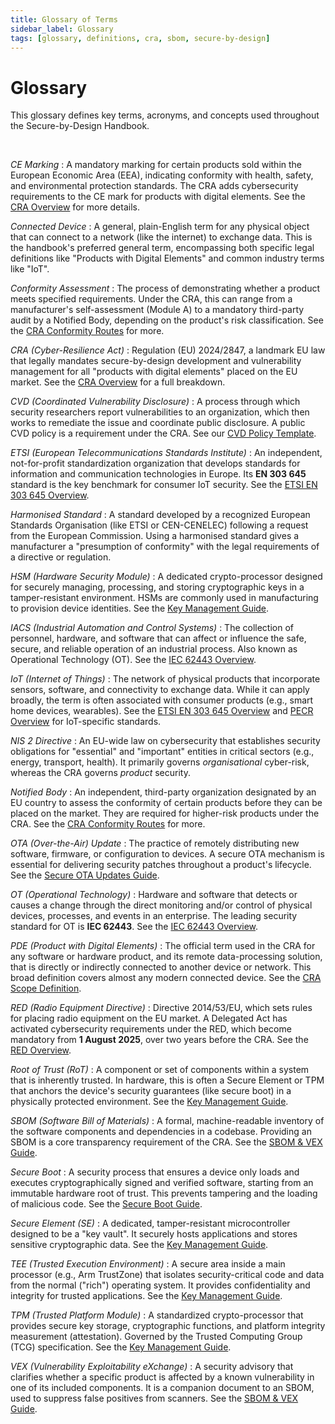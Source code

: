 ```yaml
---
title: Glossary of Terms
sidebar_label: Glossary
tags: [glossary, definitions, cra, sbom, secure-by-design]
---
```

# Glossary

This glossary defines key terms, acronyms, and concepts used throughout the Secure-by-Design Handbook.

<br/>

<dfn>CE Marking</dfn>
: A mandatory marking for certain products sold within the European Economic Area (EEA), indicating conformity with health, safety, and environmental protection standards. The CRA adds cybersecurity requirements to the CE mark for products with digital elements. See the [CRA Overview](../../standards/cra-overview.md) for more details.

<dfn>Connected Device</dfn>
: A general, plain-English term for any physical object that can connect to a network (like the internet) to exchange data. This is the handbook's preferred general term, encompassing both specific legal definitions like "Products with Digital Elements" and common industry terms like "IoT".

<dfn>Conformity Assessment</dfn>
: The process of demonstrating whether a product meets specified requirements. Under the CRA, this can range from a manufacturer's self-assessment (Module A) to a mandatory third-party audit by a Notified Body, depending on the product's risk classification. See the [CRA Conformity Routes](../../standards/cra-overview.md#conformity-assessment-routes) for more.

<dfn>CRA (Cyber-Resilience Act)</dfn>
: Regulation (EU) 2024/2847, a landmark EU law that legally mandates secure-by-design development and vulnerability management for all "products with digital elements" placed on the EU market. See the [CRA Overview](../../standards/cra-overview.md) for a full breakdown.

<dfn>CVD (Coordinated Vulnerability Disclosure)</dfn>
: A process through which security researchers report vulnerabilities to an organization, which then works to remediate the issue and coordinate public disclosure. A public CVD policy is a requirement under the CRA. See our [CVD Policy Template](../policy-and-evidence/policy-templates.md).

<dfn>ETSI (European Telecommunications Standards Institute)</dfn>
: An independent, not-for-profit standardization organization that develops standards for information and communication technologies in Europe. Its **EN 303 645** standard is the key benchmark for consumer IoT security. See the [ETSI EN 303 645 Overview](../../standards/en303645-overview.md).

<dfn>Harmonised Standard</dfn>
: A standard developed by a recognized European Standards Organisation (like ETSI or CEN-CENELEC) following a request from the European Commission. Using a harmonised standard gives a manufacturer a "presumption of conformity" with the legal requirements of a directive or regulation.

<dfn>HSM (Hardware Security Module)</dfn>
: A dedicated crypto-processor designed for securely managing, processing, and storing cryptographic keys in a tamper-resistant environment. HSMs are commonly used in manufacturing to provision device identities. See the [Key Management Guide](../../implementation/build-phase/key-provisioning.md).

<dfn>IACS (Industrial Automation and Control Systems)</dfn>
: The collection of personnel, hardware, and software that can affect or influence the safe, secure, and reliable operation of an industrial process. Also known as Operational Technology (OT). See the [IEC 62443 Overview](../../standards/iec62443-overview.md).

<dfn>IoT (Internet of Things)</dfn>
: The network of physical products that incorporate sensors, software, and connectivity to exchange data. While it can apply broadly, the term is often associated with consumer products (e.g., smart home devices, wearables). See the [ETSI EN 303 645 Overview](../../standards/en303645-overview.md) and [PECR Overview](../../standards/pecr-overview.md) for IoT-specific standards.

<dfn>NIS 2 Directive</dfn>
: An EU-wide law on cybersecurity that establishes security obligations for "essential" and "important" entities in critical sectors (e.g., energy, transport, health). It primarily governs *organisational* cyber-risk, whereas the CRA governs *product* security.

<dfn>Notified Body</dfn>
: An independent, third-party organization designated by an EU country to assess the conformity of certain products before they can be placed on the market. They are required for higher-risk products under the CRA. See the [CRA Conformity Routes](../../standards/cra-overview.md#conformity-assessment-routes) for more.

<dfn>OTA (Over-the-Air) Update</dfn>
: The practice of remotely distributing new software, firmware, or configuration to devices. A secure OTA mechanism is essential for delivering security patches throughout a product's lifecycle. See the [Secure OTA Updates Guide](../../implementation/build-phase/ota-updates.md).

<dfn>OT (Operational Technology)</dfn>
: Hardware and software that detects or causes a change through the direct monitoring and/or control of physical devices, processes, and events in an enterprise. The leading security standard for OT is **IEC 62443**. See the [IEC 62443 Overview](../../standards/iec62443-overview.md).

<dfn>PDE (Product with Digital Elements)</dfn>
: The official term used in the CRA for any software or hardware product, and its remote data-processing solution, that is directly or indirectly connected to another device or network. This broad definition covers almost any modern connected device. See the [CRA Scope Definition](../../standards/cra-overview.md#statutory-definition).

<dfn>RED (Radio Equipment Directive)</dfn>
: Directive 2014/53/EU, which sets rules for placing radio equipment on the EU market. A Delegated Act has activated cybersecurity requirements under the RED, which become mandatory from **1 August 2025**, over two years before the CRA. See the [RED Overview](../../standards/red-overview.md).

<dfn>Root of Trust (RoT)</dfn>
: A component or set of components within a system that is inherently trusted. In hardware, this is often a Secure Element or TPM that anchors the device's security guarantees (like secure boot) in a physically protected environment. See the [Key Management Guide](../../implementation/build-phase/key-provisioning.md).

<dfn>SBOM (Software Bill of Materials)</dfn>
: A formal, machine-readable inventory of the software components and dependencies in a codebase. Providing an SBOM is a core transparency requirement of the CRA. See the [SBOM & VEX Guide](../../implementation/build-phase/sbom-vex.md).

<dfn>Secure Boot</dfn>
: A security process that ensures a device only loads and executes cryptographically signed and verified software, starting from an immutable hardware root of trust. This prevents tampering and the loading of malicious code. See the [Secure Boot Guide](../../implementation/build-phase/secure-boot.md).

<dfn>Secure Element (SE)</dfn>
: A dedicated, tamper-resistant microcontroller designed to be a "key vault". It securely hosts applications and stores sensitive cryptographic data. See the [Key Management Guide](../../implementation/build-phase/key-provisioning.md).

<dfn>TEE (Trusted Execution Environment)</dfn>
: A secure area inside a main processor (e.g., Arm TrustZone) that isolates security-critical code and data from the normal ("rich") operating system. It provides confidentiality and integrity for trusted applications. See the [Key Management Guide](../../implementation/build-phase/key-provisioning.md).

<dfn>TPM (Trusted Platform Module)</dfn>
: A standardized crypto-processor that provides secure key storage, cryptographic functions, and platform integrity measurement (attestation). Governed by the Trusted Computing Group (TCG) specification. See the [Key Management Guide](../../implementation/build-phase/key-provisioning.md).

<dfn>VEX (Vulnerability Exploitability eXchange)</dfn>
: A security advisory that clarifies whether a specific product is affected by a known vulnerability in one of its included components. It is a companion document to an SBOM, used to suppress false positives from scanners. See the [SBOM & VEX Guide](../../implementation/build-phase/sbom-vex.md).

<!-- Citations -->
